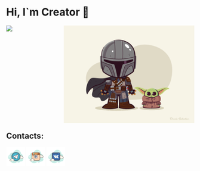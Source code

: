 # Hi, I`m Creator 👋

<!--<img height="160em" align="left" src="https://github-readme-stats.vercel.app/api?username=vasi1enko_icons=true&theme=buefy&hide_border=none" />-->
<img align="right" src="https://github.com/vasi1enko/vasi1enko/blob/main/res/mando.png" style="width:350px; " />
<img height="160em" align="left" src="https://github-readme-stats.vercel.app/api/top-langs/?username=vasi1enko&layout=compact&theme=buefy&hide_border=none" />
</br> 
</br> 
</br> 
</br> 
</br> 
</br> 
</br> 
</br> 
</br> 
</br> 
</br> 
</br> 
</br> 
</br>
</br>

## Contacts:

[![telegram](https://github.com/vasi1enko/vasi1enko/blob/main/res/t.png)](https://t.me/#)
[![instagram](https://github.com/vasi1enko/vasi1enko/blob/main/res/inst.png)](https://www.instagram.com/#)
[![vk](https://github.com/vasi1enko/vasi1enko/blob/main/res/vk.png)](https://vk.com/#)

